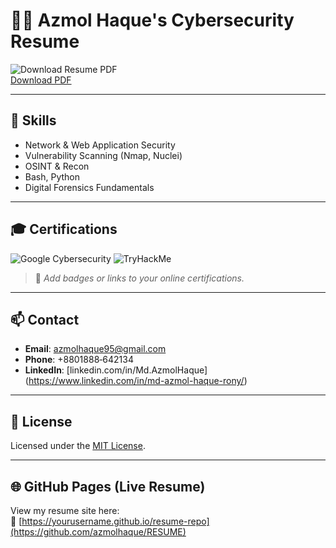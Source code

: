 # 👨‍💻 Azmol Haque's Cybersecurity Resume

![Download Resume PDF](https://img.shields.io/badge/Download-PDF-green?style=flat-square)  
[Download PDF](./resume.pdf)

---

## 🧰 Skills

- Network & Web Application Security
- Vulnerability Scanning (Nmap, Nuclei)
- OSINT & Recon
- Bash, Python
- Digital Forensics Fundamentals

---

## 🎓 Certifications

![Google Cybersecurity](./assets/badges/google-cybersecurity.png)
![TryHackMe](./assets/badges/tryhackme-badge.png)

> 📌 *Add badges or links to your online certifications.*

---

## 📫 Contact

- **Email**: azmolhaque95@gmail.com  
- **Phone**: +8801888‑642134  
- **LinkedIn**: [linkedin.com/in/Md.AzmolHaque] (https://www.linkedin.com/in/md-azmol-haque-rony/)  

---

## 📄 License

Licensed under the [MIT License](LICENSE).

---

## 🌐 GitHub Pages (Live Resume)

View my resume site here:  
🔗 [https://yourusername.github.io/resume-repo](https://github.com/azmolhaque/RESUME)
